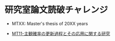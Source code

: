 研究室論文読破チャレンジ
=========================
- MTXX: Master's thesis of 20XX years

- [MT11-主観確率の更新過程とその応用に関する研究](./RE001.md)


